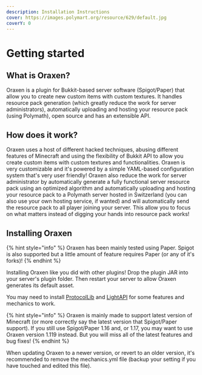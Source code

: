 ```yaml
---
description: Installation Instructions
cover: https://images.polymart.org/resource/629/default.jpg
coverY: 0
---
```


# Getting started

## What is Oraxen?
Oraxen is a plugin for Bukkit-based server software (Spigot/Paper) that allow you to create new custom items with custom textures. It handles resource pack generation (which greatly reduce the work for server administrators), automatically uploading and hosting your resource pack (using Polymath), open source and has an extensible API.

## How does it work?
Oraxen uses a host of different hacked techniques, abusing different features of Minecraft and using the flexibility of Bukkit API to allow you create custom items with custom textures and functionalities. Oraxen is very customizable and it's powered by a simple YAML-based configuration system that's very user friendly! Oraxen also reduce the work for server administrator by automatically generate a fully functional server resource pack using an optimized algorithm and automatically uploading and hosting your resource pack to a Polymath server hosted in Switzerland (you can also use your own hosting service, if wanted) and will automatically send the resource pack to all player joining your server. This allow you to focus on what matters instead of digging your hands into resource pack works!

## Installing Oraxen
{% hint style="info" %}
Oraxen has been mainly tested using Paper. Spigot is also supported but a little amount of feature requires Paper (or any of it's forks)!
{% endhint %}

Installing Oraxen like you did with other plugins! Drop the plugin JAR into your server's plugin folder. Then restart your server to allow Oraxen generates its default asset.

You may need to install [ProtocolLib](https://www.spigotmc.org/resources/protocollib.1997/) and [LightAPI](https://www.spigotmc.org/resources/lightapi.4510/) for some features and mechanics to work.

{% hint style="info" %}
Oraxen is mainly made to support latest version of Minecraft (or more correctly say the latest version that Spigot/Paper support). If you still use Spigot/Paper 1.16 and, or 1.17, you may want to use Oraxen version 1.119 instead. But you will miss all of the latest features and bug fixes!
{% endhint %}

When updating Oraxen to a newer version, or revert to an older version, it's recommended to remove the mechanics.yml file (backup your setting if you have touched and edited this file).
